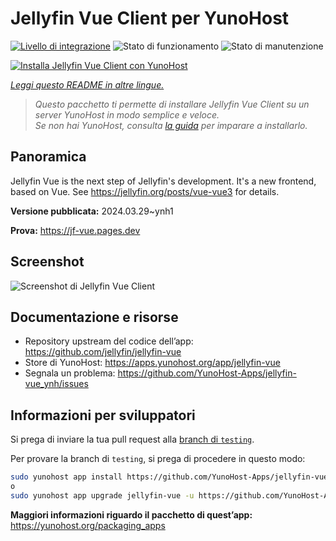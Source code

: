 <!--
N.B.: Questo README è stato automaticamente generato da <https://github.com/YunoHost/apps/tree/master/tools/readme_generator>
NON DEVE essere modificato manualmente.
-->

# Jellyfin Vue Client per YunoHost

[![Livello di integrazione](https://dash.yunohost.org/integration/jellyfin-vue.svg)](https://dash.yunohost.org/appci/app/jellyfin-vue) ![Stato di funzionamento](https://ci-apps.yunohost.org/ci/badges/jellyfin-vue.status.svg) ![Stato di manutenzione](https://ci-apps.yunohost.org/ci/badges/jellyfin-vue.maintain.svg)

[![Installa Jellyfin Vue Client con YunoHost](https://install-app.yunohost.org/install-with-yunohost.svg)](https://install-app.yunohost.org/?app=jellyfin-vue)

*[Leggi questo README in altre lingue.](./ALL_README.md)*

> *Questo pacchetto ti permette di installare Jellyfin Vue Client su un server YunoHost in modo semplice e veloce.*  
> *Se non hai YunoHost, consulta [la guida](https://yunohost.org/install) per imparare a installarlo.*

## Panoramica

Jellyfin Vue is the next step of Jellyfin's development. It's a new frontend, based on Vue. See https://jellyfin.org/posts/vue-vue3 for details.


**Versione pubblicata:** 2024.03.29~ynh1

**Prova:** <https://jf-vue.pages.dev>

## Screenshot

![Screenshot di Jellyfin Vue Client](./doc/screenshots/jellyfin-vue-homepage-2023-04.jpg)

## Documentazione e risorse

- Repository upstream del codice dell’app: <https://github.com/jellyfin/jellyfin-vue>
- Store di YunoHost: <https://apps.yunohost.org/app/jellyfin-vue>
- Segnala un problema: <https://github.com/YunoHost-Apps/jellyfin-vue_ynh/issues>

## Informazioni per sviluppatori

Si prega di inviare la tua pull request alla [branch di `testing`](https://github.com/YunoHost-Apps/jellyfin-vue_ynh/tree/testing).

Per provare la branch di `testing`, si prega di procedere in questo modo:

```bash
sudo yunohost app install https://github.com/YunoHost-Apps/jellyfin-vue_ynh/tree/testing --debug
o
sudo yunohost app upgrade jellyfin-vue -u https://github.com/YunoHost-Apps/jellyfin-vue_ynh/tree/testing --debug
```

**Maggiori informazioni riguardo il pacchetto di quest’app:** <https://yunohost.org/packaging_apps>
